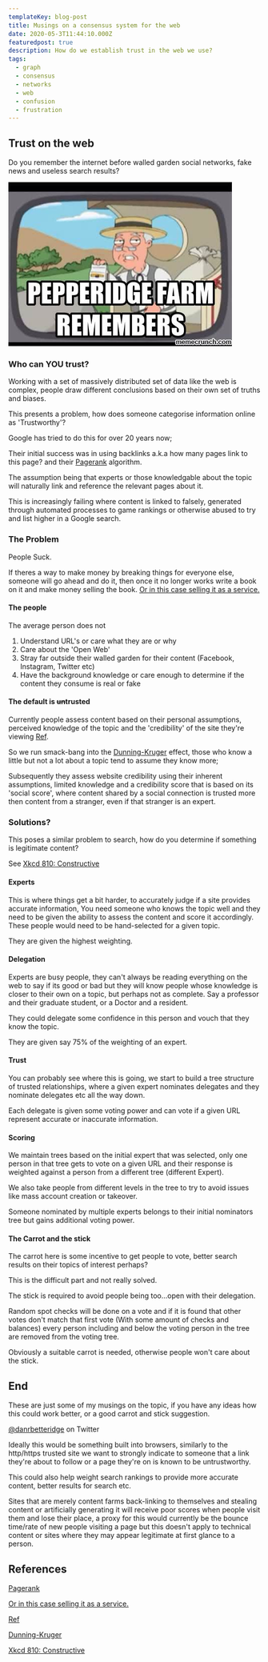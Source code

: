 ```yaml
---
templateKey: blog-post
title: Musings on a consensus system for the web
date: 2020-05-3T11:44:10.000Z
featuredpost: true
description: How do we establish trust in the web we use?
tags:
  - graph
  - consensus
  - networks
  - web
  - confusion
  - frustration
---
```


## Trust on the web

Do you remember the internet before walled garden social networks, fake news and useless search results?

![Pepperidge farm remembers](pepperidge.jpg)

### Who can YOU trust?

Working with a set of massively distributed set of data like the web is complex, people draw different conclusions based on their own set of truths and biases.

This presents a problem, how does someone categorise information online as 'Trustworthy'?

Google has tried to do this for over 20 years now;

Their initial success was in using backlinks a.k.a how many pages link to this page? and their [Pagerank](https://en.wikipedia.org/wiki/PageRank) algorithm.

The assumption being that experts or those knowledgable about the topic will naturally link and reference the relevant pages about it.

This is increasingly failing where content is linked to falsely, generated through automated processes to game rankings or otherwise abused to try and list higher in a Google search.

### The Problem

People Suck.

If theres a way to make money by breaking things for everyone else, someone will go ahead and do it, then once it no longer works write a book on it and make money selling the book.
[Or in this case selling it as a service.](https://www.buzzfeednews.com/article/craigsilverman/google-search-manipulation-online-reputation-expert)

#### The people

The average person does not

1. Understand URL's or care what they are or why
2. Care about the 'Open Web'
3. Stray far outside their walled garden for their content (Facebook, Instagram, Twitter etc)
4. Have the background knowledge or care enough to determine if the content they consume is real or fake

#### The default is ~~un~~trusted

Currently people assess content based on their personal assumptions, perceived knowledge of the topic and the 'credibility' of the site they're viewing [Ref](https://dl.acm.org/doi/pdf/10.1145/765891.765951).

So we run smack-bang into the [Dunning-Kruger](https://en.wikipedia.org/wiki/Dunning%E2%80%93Kruger_effect) effect, those who know a little but not a lot about a topic tend to assume they know more;

Subsequently they assess website credibility using their inherent assumptions, limited knowledge and a credibility score that is based on its 'social score', where content shared by a social connection is trusted more then content from a stranger, even if that stranger is an expert.

### Solutions?

This poses a similar problem to search, how do you determine if something is legitimate content?

See [Xkcd 810: Constructive](https://xkcd.com/810/)

#### Experts

This is where things get a bit harder, to accurately judge if a site provides accurate information, You need someone who knows the topic well and they need to be given the ability to assess the content and score it accordingly. These people would need to be hand-selected for a given topic.

They are given the highest weighting.

#### Delegation

Experts are busy people, they can't always be reading everything on the web to say if its good or bad but they will know people whose knowledge is closer to their own on a topic, but perhaps not as complete.
Say a professor and their graduate student, or a Doctor and a resident.

They could delegate some confidence in this person and vouch that they know the topic.

They are given say 75% of the weighting of an expert.

#### Trust

You can probably see where this is going, we start to build a tree structure of trusted relationships, where a given expert nominates delegates and they nominate delegates etc all the way down.

Each delegate is given some voting power and can vote if a given URL represent accurate or inaccurate information.

#### Scoring

We maintain trees based on the initial expert that was selected, only one person in that tree gets to vote on a given URL and their response is weighted against a person from a different tree (different Expert).

We also take people from different levels in the tree to try to avoid issues like mass account creation or takeover.

Someone nominated by multiple experts belongs to their initial nominators tree but gains additional voting power.

#### The Carrot and the stick

The carrot here is some incentive to get people to vote, better search results on their topics of interest perhaps?

This is the difficult part and not really solved.

The stick is required to avoid people being too...open with their delegation.

Random spot checks will be done on a vote and if it is found that other votes don't match that first vote (With some amount of checks and balances) every person including and below the voting person in the tree are removed from the voting tree.

Obviously a suitable carrot is needed, otherwise people won't care about the stick.

## End

These are just some of my musings on the topic, if you have any ideas how this could work better, or a good carrot and stick suggestion.

[@danrbetteridge](https://twitter.com/danrbetteridge) on Twitter

Ideally this would be something built into browsers, similarly to the http/https trusted site we want to strongly indicate to someone that a link they're about to follow or a page they're on is known to be untrustworthy.

This could also help weight search rankings to provide more accurate content, better results for search etc.

Sites that are merely content farms back-linking to themselves and stealing content or artificially generating it will receive poor scores when people visit them and lose their place, a proxy for this would currently be the bounce time/rate of new people visiting a page but this doesn't apply to technical content or sites where they may appear legitimate at first glance to a person.

## References

[Pagerank](https://en.wikipedia.org/wiki/PageRank)

[Or in this case selling it as a service.](https://www.buzzfeednews.com/article/craigsilverman/google-search-manipulation-online-reputation-expert)

[Ref](https://dl.acm.org/doi/pdf/10.1145/765891.765951)

[Dunning-Kruger](https://en.wikipedia.org/wiki/Dunning%E2%80%93Kruger_effect)

[Xkcd 810: Constructive](https://xkcd.com/810/)
